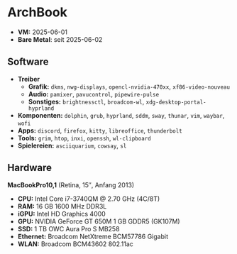 # ArchBook
- **VM:** 2025-06-01
- **Bare Metal**: seit 2025-06-02

## Software
- **Treiber**
  - **Grafik:** `dkms`, `nwg-displays`, `opencl-nvidia-470xx`, `xf86-video-nouveau`
  - **Audio:** `pamixer`, `pavucontrol`, `pipewire-pulse`
  - **Sonstiges:** `brightnessctl`, `broadcom-wl`, `xdg-desktop-portal-hyprland`
- **Komponenten:** `dolphin`, `grub`, `hyprland`, `sddm`, `sway`, `thunar`, `vim`, `waybar`, `wofi`
- **Apps:** `discord`, `firefox`, `kitty`, `libreoffice`, `thunderbolt`
- **Tools:** `grim`, `htop`, `inxi`, `openssh`, `wl-clipboard`
- **Spielereien:** `asciiquarium`, `cowsay`, `sl`

## Hardware
**MacBookPro10,1** (Retina, 15″, Anfang 2013)
- **CPU:** Intel Core i7-3740QM @ 2.70 GHz (4C/8T)
- **RAM:** 16 GB 1600 MHz DDR3L
- **iGPU:** Intel HD Graphics 4000
- **GPU:** NVIDIA GeForce GT 650M 1 GB GDDR5 (GK107M)
- **SSD:** 1 TB OWC Aura Pro S MB258
- **Ethernet:** Broadcom NetXtreme BCM57786 Gigabit
- **WLAN:** Broadcom BCM43602 802.11ac
